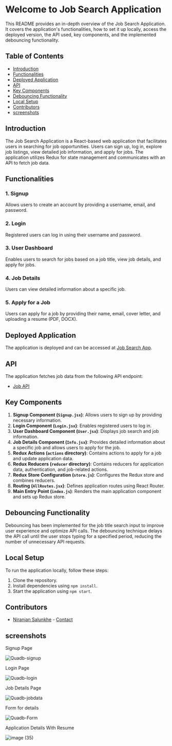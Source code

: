 # Welcome to Job Search Application

This README provides an in-depth overview of the Job Search Application. It covers the application's functionalities, how to set it up locally, access the deployed version, the API used, key components, and the implemented debouncing functionality.

## Table of Contents

- [Introduction](#introduction)
- [Functionalities](#functionalities)
- [Deployed Application](#deployed-application)
- [API](#api)
- [Key Components](#key-components)
- [Debouncing Functionality](#debouncing-functionality)
- [Local Setup](#local-setup)
- [Contributors](#contributors)
- [screenshots](#screenshots)

## Introduction

The Job Search Application is a React-based web application that facilitates users in searching for job opportunities. Users can sign up, log in, explore job listings, view detailed job information, and apply for jobs. The application utilizes Redux for state management and communicates with an API to fetch job data.

## Functionalities

### 1. Signup
Allows users to create an account by providing a username, email, and password.

### 2. Login
Registered users can log in using their username and password.

### 3. User Dashboard
Enables users to search for jobs based on a job title, view job details, and apply for jobs.

### 4. Job Details
Users can view detailed information about a specific job.

### 5. Apply for a Job
Users can apply for a job by providing their name, email, cover letter, and uploading a resume (PDF, DOCX).

## Deployed Application

The application is deployed and can be accessed at [Job Search App](https://quadb-y6qq.onrender.com/).

## API

The application fetches job data from the following API endpoint:
- [Job API](https://amaranth-sheep-hat.cyclic.app/jobs)

## Key Components

1. **Signup Component (`Signup.jsx`)**: Allows users to sign up by providing necessary information.
2. **Login Component (`Login.jsx`)**: Enables registered users to log in.
3. **User Dashboard Component (`User.jsx`)**: Displays job search and job information.
4. **Job Details Component (`Info.jsx`)**: Provides detailed information about a specific job and allows users to apply for the job.
5. **Redux Actions (`actions` directory)**: Contains actions to apply for a job and update application data.
6. **Redux Reducers (`reducer` directory)**: Contains reducers for application data, authentication, and job-related actions.
7. **Redux Store Configuration (`store.js`)**: Configures the Redux store and combines reducers.
8. **Routing (`AllRoutes.jsx`)**: Defines application routes using React Router.
9. **Main Entry Point (`index.js`)**: Renders the main application component and sets up Redux store.

## Debouncing Functionality

Debouncing has been implemented for the job title search input to improve user experience and optimize API calls. The debouncing technique delays the API call until the user stops typing for a specified period, reducing the number of unnecessary API requests.

## Local Setup

To run the application locally, follow these steps:
1. Clone the repository.
2. Install dependencies using `npm install`.
3. Start the application using `npm start`.


## Contributors

- [Niranjan Salunkhe](https://github.com/yourgithubusername) - [Contact](https://www.linkedin.com/in/niranjan-salunkhe/)

## screenshots
  Signup Page

  ![Quadb-signup](https://github.com/nsalunkhe/quadb-assignment/assets/101391587/a8e08284-41e8-43f2-903a-8b7f8b1bc6d1)

Login Page 

![Quadb-login](https://github.com/nsalunkhe/quadb-assignment/assets/101391587/b24feec3-c628-4c0b-b565-e6753432b048)

Job Details Page 

![Quadb-jobdata](https://github.com/nsalunkhe/quadb-assignment/assets/101391587/3b537e0f-1f0f-4916-bfe6-bfef9254cc1f)

Form for details 

![Quadb-Form](https://github.com/nsalunkhe/quadb-assignment/assets/101391587/62d3aa92-2c56-43fc-b1f4-81a84cb6bbd3)

Application Details With Resume 

![image (35)](https://github.com/nsalunkhe/quadb-assignment/assets/101391587/0701b4f6-d87f-47be-a92f-279ecff3d449)










